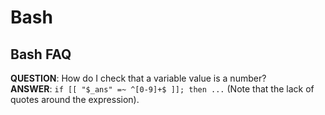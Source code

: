 # Bash

## Bash FAQ  
**QUESTION**: How do I check that a variable value is a number?  
**ANSWER**: ```if [[ "$_ans" =~ ^[0-9]+$ ]]; then ...``` (Note that the lack of quotes around the expression).  
